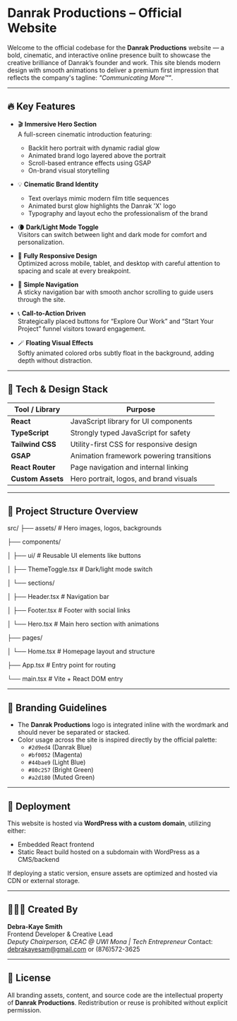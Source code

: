 # Danrak Productions – Official Website

Welcome to the official codebase for the **Danrak Productions** website — a bold, cinematic, and interactive online presence built to showcase the creative brilliance of Danrak’s founder and work. This site blends modern design with smooth animations to deliver a premium first impression that reflects the company's tagline: _"Communicating More™"_.

---

## 🔥 Key Features

- 🎬 **Immersive Hero Section**  
  A full-screen cinematic introduction featuring:
  - Backlit hero portrait with dynamic radial glow
  - Animated brand logo layered above the portrait
  - Scroll-based entrance effects using GSAP
  - On-brand visual storytelling

- 💡 **Cinematic Brand Identity**  
  - Text overlays mimic modern film title sequences  
  - Animated burst glow highlights the Danrak 'X' logo  
  - Typography and layout echo the professionalism of the brand

- 🌘 **Dark/Light Mode Toggle**  
  Visitors can switch between light and dark mode for comfort and personalization.

- 📱 **Fully Responsive Design**  
  Optimized across mobile, tablet, and desktop with careful attention to spacing and scale at every breakpoint.

- 📎 **Simple Navigation**  
  A sticky navigation bar with smooth anchor scrolling to guide users through the site.

- 📞 **Call-to-Action Driven**  
  Strategically placed buttons for “Explore Our Work” and “Start Your Project” funnel visitors toward engagement.

- 🪄 **Floating Visual Effects**  
  Softly animated colored orbs subtly float in the background, adding depth without distraction.

---

## 🎨 Tech & Design Stack

| Tool / Library      | Purpose                                 |
|---------------------|------------------------------------------|
| **React**           | JavaScript library for UI components     |
| **TypeScript**      | Strongly typed JavaScript for safety     |
| **Tailwind CSS**    | Utility-first CSS for responsive design  |
| **GSAP**            | Animation framework powering transitions |
| **React Router**    | Page navigation and internal linking     |
| **Custom Assets**   | Hero portrait, logos, and brand visuals  |

---

## 📁 Project Structure Overview

src/
├── assets/ # Hero images, logos, backgrounds

├── components/

│ ├── ui/ # Reusable UI elements like buttons

│ ├── ThemeToggle.tsx # Dark/light mode switch

│ └── sections/

│ ├── Header.tsx # Navigation bar

│ ├── Footer.tsx # Footer with social links

│ └── Hero.tsx # Main hero section with animations

├── pages/

│ └── Home.tsx # Homepage layout and structure

├── App.tsx # Entry point for routing

└── main.tsx # Vite + React DOM entry


---

## 📸 Branding Guidelines

- The **Danrak Productions** logo is integrated inline with the wordmark and should never be separated or stacked.
- Color usage across the site is inspired directly by the official palette:
  - `#2d9ed4` (Danrak Blue)
  - `#bf0052` (Magenta)
  - `#44bae9` (Light Blue)
  - `#80c257` (Bright Green)
  - `#a2d180` (Muted Green)

---

## 🚀 Deployment

This website is hosted via **WordPress with a custom domain**, utilizing either:
- Embedded React frontend
- Static React build hosted on a subdomain with WordPress as a CMS/backend

If deploying a static version, ensure assets are optimized and hosted via CDN or external storage.

---

## 👩🏽‍💻 Created By

**Debra-Kaye Smith**  
Frontend Developer & Creative Lead  
_Deputy Chairperson, CEAC @ UWI Mona | Tech Entrepreneur_
Contact: debrakayesam@gmail.com or (876)572-3625

---

## 📄 License

All branding assets, content, and source code are the intellectual property of **Danrak Productions**. Redistribution or reuse is prohibited without explicit permission.

